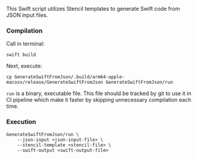 This Swift script utilizes Stencil templates to generate Swift code from JSON input files.

### Compilation

Call in terminal:
```
swift build
```

Next, execute: 
```
cp GenerateSwiftFromJson/.build/arm64-apple-macosx/release/GenerateSwiftFromJson GenerateSwiftFromJson/run
```
`run` is a binary, executable file. This file should be tracked by git to use it in CI pipeline which make it faster by skipping unnecessary compilation each time.

### Execution

```
GenerateSwiftFromJson/run \
    --json-input <json-input-file> \
    --stencil-template <stencil-file> \
    --swift-output <swift-output-file>
```
